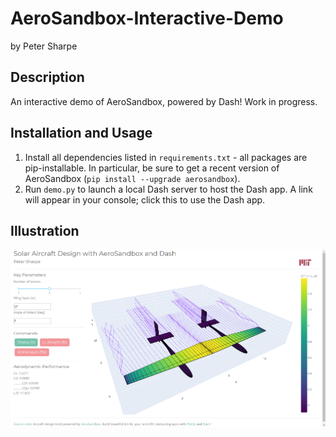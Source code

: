 # AeroSandbox-Interactive-Demo
by Peter Sharpe

## Description
An interactive demo of AeroSandbox, powered by Dash! Work in progress.

## Installation and Usage
1. Install all dependencies listed in `requirements.txt` - all packages are pip-installable. In particular, be sure to get a recent version of AeroSandbox (`pip install --upgrade aerosandbox`).
2. Run `demo.py` to launch a local Dash server to host the Dash app. A link will appear in your console; click this to use the Dash app.

## Illustration
![Screenshot of Demo](assets/screenshot.png)
